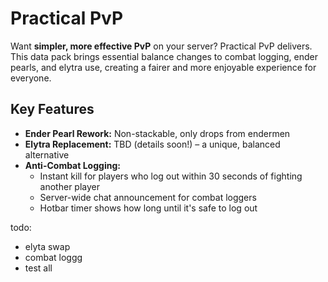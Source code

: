 # Practical PvP

Want **simpler, more effective PvP** on your server? Practical PvP delivers. This data pack brings essential balance changes to combat logging, ender pearls, and elytra use, creating a fairer and more enjoyable experience for everyone.

## Key Features

* **Ender Pearl Rework:** Non-stackable, only drops from endermen
* **Elytra Replacement:** TBD (details soon!) – a unique, balanced alternative
* **Anti-Combat Logging:**
    * Instant kill for players who log out within 30 seconds of fighting another player
    * Server-wide chat announcement for combat loggers
    * Hotbar timer shows how long until it's safe to log out

todo:
- elyta swap
- combat loggg
- test all